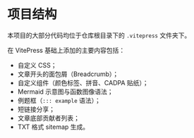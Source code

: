 # 项目结构

本项目的大部分代码均位于仓库根目录下的 `.vitepress` 文件夹下。

在 VitePress 基础上添加的主要内容包括：

- 自定义 CSS；
- 文章开头的面包屑（Breadcrumb）；
- 自定义组件（颜色标签、拼音、CADPA 贴纸）；
- Mermaid 示意图与函数图像语法；
- 例题框（`::: example` 语法）；
- 短链接分享；
- 文章底部贡献者列表；
- TXT 格式 sitemap 生成。
